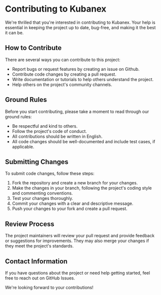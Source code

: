 # Contributing to Kubanex

We're thrilled that you're interested in contributing to Kubanex. Your help is essential in keeping the project up to date, bug-free, and making it the best it can be.

## How to Contribute

There are several ways you can contribute to this project:

- Report bugs or request features by creating an issue on Github.
- Contribute code changes by creating a pull request.
- Write documentation or tutorials to help others understand the project.
- Help others on the project's community channels.

## Ground Rules

Before you start contributing, please take a moment to read through our ground rules:

- Be respectful and kind to others.
- Follow the project's code of conduct.
- All contributions should be written in English.
- All code changes should be well-documented and include test cases, if applicable.

## Submitting Changes

To submit code changes, follow these steps:

1. Fork the repository and create a new branch for your changes.
2. Make the changes in your branch, following the project's coding style and commenting conventions.
3. Test your changes thoroughly.
4. Commit your changes with a clear and descriptive message.
5. Push your changes to your fork and create a pull request.

## Review Process

The project maintainers will review your pull request and provide feedback or suggestions for improvements. They may also merge your changes if they meet the project's standards.

## Contact Information

If you have questions about the project or need help getting started, feel free to reach out on GitHub Issues.

We're looking forward to your contributions!
